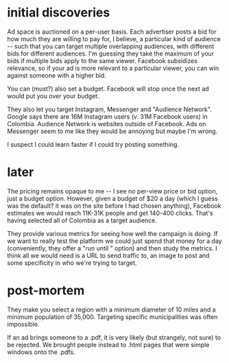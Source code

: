 # initial discoveries

Ad space is auctioned on a per-user basis. Each advertiser posts a bid for how much they are willing to pay for, I believe, a particular kind of audience -- such that you can target multiple overlapping audiences, with different bids for different audiences. I'm guessing they take the maximum of your bids if multiple bids apply to the same viewer. Facebook subsidizes relevance, so if your ad is more relevant to a particular viewer, you can win against someone with a higher bid.

You can (must?) also set a budget. Facebook will stop once the next ad would put you over your budget.

They also let you target Instagram, Messenger and "Audience Network". Google says there are 16M Instagram users (v. 31M Facebook users) in Colombia. Audience Network is websites outside of Facebook. Ads on Messenger seem to me like they would be annoying but maybe I'm wrong.

I suspect I could learn faster if I could try posting something.

# later

The pricing remains opaque to me -- I see no per-view price or bid option, just a budget option. However, given a budget of $20 a day (which I guess was the default? it was on the site before I had chosen anything), Facebook estimates we would reach 11K-31K people and get 140-400 clicks. That's having selected all of Colombia as a target audience.

They provide various metrics for seeing how well the campaign is doing. If we want to really test the platform we could just spend that money for a day (conveniently, they offer a "run until <date>" option) and then study the metrics. I think all we would need is a URL to send traffic to, an image to post and some specificity in who we're trying to target.

# post-mortem

They make you select a region with a minimum diameter of 10 miles and a minimum population of 35,000. Targeting specific municipalities was often impossible.

If an ad brings someone to a .pdf, it is very likely (but strangely, not sure) to be rejected. We brought people instead to .html pages that were simple windows onto the .pdfs.
